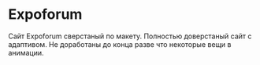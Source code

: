 # Expoforum
Сайт Expoforum сверстаный по макету.
Полностью доверстаный сайт с адаптивом. Не доработаны до конца разве что некоторые вещи в анимации.
